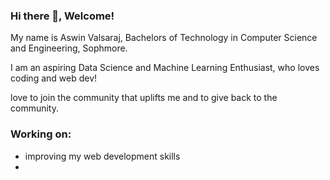 ### Hi there 👋, Welcome!

My name is Aswin Valsaraj, Bachelors of Technology in Computer Science and Engineering, Sophmore.

I am an aspiring Data Science and Machine Learning Enthusiast, who loves coding and web dev! 

love to join the community that uplifts me and to give back to the community.

### Working on:
  - improving my web development skills
  - 


<!--
**aswinn03/aswinn03** is a ✨ _special_ ✨ repository because its `README.md` (this file) appears on your GitHub profile.

Here are some ideas to get you started:

- 🔭 I’m currently working on ...
- 🌱 I’m currently learning ...
- 👯 I’m looking to collaborate on ...
- 🤔 I’m looking for help with ...
- 💬 Ask me about ...
- 📫 How to reach me: ...
- 😄 Pronouns: ...
- ⚡ Fun fact: ...
-->

